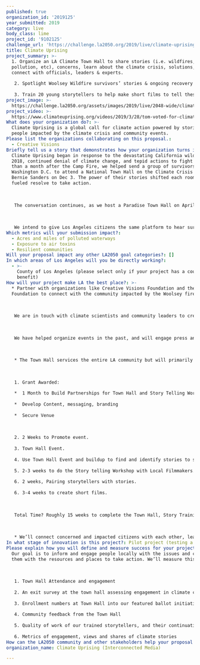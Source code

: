 ```yaml
---
published: true
organization_id: '2019125'
year_submitted: 2019
category: live
body_class: lime
project_id: '9102125'
challenge_url: 'https://challenge.la2050.org/2019/live/climate-uprising-interconnected-media/'
title: Climate Uprising
project_summary: >-
  1. Organize an LA Climate Town Hall to share stories (i.e. wildfires, drought,
  pollution, etc), concerns, learn about the climate crisis, solutions, &
  connect with officials, leaders & experts.
   
   2. Spotlight Woolsey Wildfire survivors’ stories & ongoing recovery needs. Identify 20 compelling stories to share via ClimateUprising.org
   
   3. Train 20 young storytellers to help make short films to tell these 20 Woolsey Wildfire survivor stories.
project_image: >-
  https://challenge.la2050.org/assets/images/2019/live/2048-wide/climate-uprising-interconnected-media.jpg
project_video: >-
  https://www.climateuprising.org/videos/2019/3/28/tom-voted-for-climate-deniers-but-losing-everything-changes-everything-climateuprising
What does your organization do?: >-
  Climate Uprising is a global call for climate action powered by stories of
  people impacted by the climate crisis and community events.
Please list the organizations collaborating on this proposal.:
  - Creative Visions
Briefly tell us a story that demonstrates how your organization turns inspiration into impact.: >-
  Climate Uprising began in response to the devastating California wildfires of
  2018, continued denial of climate change, and tepid actions to fight it. Less
  than a month after the Camp Fire, we helped send a group of survivors to
  Washington D.C. to attend a National Town Hall on the Climate Crisis hosted by
  Bernie Sanders on Dec 3. The power of their stories shifted each room, and
  fueled resolve to take action.
   
   
   
   The conversation continues, as we host a Paradise Town Hall on April 27th (with collaboration from the Sunrise Movement) so that more of the 52,000 displaced by the climate-fueled Camp Fire can speak with leaders and experts, and share their stories, needs, and concerns as part of the big picture conversation on solving the climate crisis.
   
   
   
   We intend to give Los Angeles citizens the same platform to hear survivor stories, share stories, learn, and mobilize bold action on climate change.
Which metrics will your submission impact?:
  - Acres and miles of polluted waterways
  - Exposure to air toxins
  - Resilient communities
Will your proposal impact any other LA2050 goal categories?: []
In which areas of Los Angeles will you be directly working?:
  - >-
    County of Los Angeles (please select only if your project has a countywide
    benefit)
How will your project make LA the best place?: >-
  * Partner with organizations like Creative Visions Foundation and the Malibu
  Foundation to connect with the community impacted by the Woolsey fire.
   
   
   
   We are in touch with climate scientists and community leaders to create compelling content for the Town Hall.
   
   
   
   We have helped organize events in the past, and will engage press and media opportunities for this event.
   
   
   
   * The Town Hall services the entire LA community but will primarily focus on lower income Wildfire survivors and Angelenos being impacted by climate consequences (pollution, proximity to oil, fracking, waste facilities etc), which directly impacts under-served communities.
   
   
   
   1. Grant Awarded:
   
   *  1 Month to Build Partnerships for Town Hall and Story Telling Workshop
   
   *  Develop Content, messaging, branding
   
   *  Secure Venue
   
    
   
   2. 2 Weeks to Promote event.
   
   3. Town Hall Event.
   
   4. Use Town Hall Event and buildup to find and identify stories to share.
   
   5. 2-3 weeks to do the Story telling Workshop with Local Filmmakers.
   
   6. 2 weeks, Pairing storytellers with stories. 
   
   6. 3-4 weeks to create short films.
   
    
   
   Total Time? Roughly 15 weeks to complete the Town Hall, Story Training Workshop, and create 20 short films to connect the dots between the Woolsey Fire, the drought, and the climate crisis.
   
   
   
   * We’ll connect concerned and impacted citizens with each other, leaders and experts to move the needle on climate action. We’ll create and proliferate a report based on ideas shared from experts, and questions from the Town Hall participants. We’ll generate powerful stories that are informed by the Town Hall to advocate for change and solutions that are informed by the experts at the Town Hall, and train young activists with the tools of storytelling. We’ll give those with powerful personal stories to share to a platform to communicate truth and spread solutions informed by the data shred by experts at the Town Hall.
In what stage of innovation is this project?: Pilot project (testing a new idea on a small scale to prove feasibility)
Please explain how you will define and measure success for your project.: >-
  Our goal is to inform and engage people locally with the issues and connect
  them with the resources and places to take action. We’ll measure this through:
   
    
   
   1. Town Hall Attendance and engagement
   
   2. An exit survey at the town hall assessing engagement in climate change and readiness to take action.
   
   3. Enrollment numbers at Town Hall into our featured ballot initiatives, organizations and climate related volunteer work
   
   4. Community feedback from the Town Hall
   
   5. Quality of work of our trained storytellers, and their continuation of storytelling Social media metrics (followers, engagement, use of hashtag #climateuprising)
   
   6. Metrics of engagement, views and shares of climate stories
How can the LA2050 community and other stakeholders help your proposal succeed?: []
organization_name: Climate Uprising (Interconnected Media)

---
```

